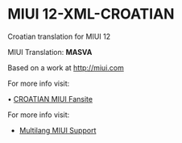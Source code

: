# MIUI 12-XML-CROATIAN

 Croatian translation for MIUI 12
 

 MIUI Translation: **MASVA**

 Based on a work at http://miui.com


 For more info visit:
 
 • [CROATIAN MIUI Fansite]( http://croatia.miui.website/) 

 
 For more info visit:
- [Multilang MIUI Support](http://xiaomi.eu) 


